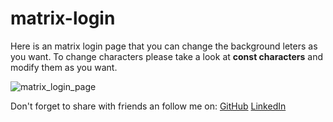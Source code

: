 # matrix-login
Here is an matrix login page that you can change the background leters as you want.
To change characters please take a look at **const characters** and modify them as you want.

![matrix_login_page](https://github.com/mateo1mc/matrix-login/assets/112934949/6093c1ff-58e5-411f-ac84-793132113a77)

Don't forget to share with friends an follow me on:
[GitHub](https://github.com/mateo1mc)
[LinkedIn](https://www.linkedin.com/in/mateo1mc/)
